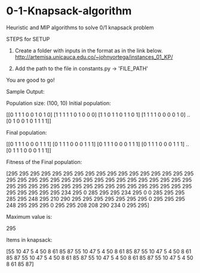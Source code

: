 # 0-1-Knapsack-algorithm
Heuristic and MIP algorithms to solve 0/1 knapsack problem

STEPS for SETUP
1. Create a folder with inputs in the format as in the link below.
http://artemisa.unicauca.edu.co/~johnyortega/instances_01_KP/

2. Add the path to the file in constants.py -> 'FILE_PATH'

You are good to go!

Sample Output:

Population size: (100, 10)
Initial population: 

[[0 1 1 1 0 0 1 0 1 0]
 [1 1 1 1 1 0 1 0 0 0]
 [1 1 0 1 1 0 1 1 0 1]
 [1 1 1 1 0 0 0 0 1 0]
 ..
 [0 1 0 0 1 0 1 1 1 1]]

Final population: 

[[0 1 1 1 0 0 0 1 1 1]
 [0 1 1 1 0 0 0 1 1 1]
 [0 1 1 1 0 0 0 1 1 1]
 [0 1 1 1 0 0 0 1 1 1]
 ..
 [0 1 1 1 0 0 0 1 1 1]]

Fitness of the Final population: 

[295 295 295 295 295 295 295 295 295 295 295 295 295 295 295 295 295 295
 295 295 295 295 295 295 295 295 295 295 295 295 295 295 295 295 295 295
 295 295 295 295 295 295 295 295 295 295 295 295 295 295 295 295 295 295
 295 295 234 295   0 285 295 295 234 295   0   0 285 295 295 285 295 248
 295 210 290 295 295 295 295 295 295 295   0 295 295 295 248 295 295 295
   0 295 295 208 208 290 234   0 295 295]

Maximum value is: 

295 

Items in knapsack: 

[55 10 47  5  4 50  8 61 85 87 55 10 47  5  4 50  8 61 85 87 55 10 47  5
  4 50  8 61 85 87 55 10 47  5  4 50  8 61 85 87 55 10 47  5  4 50  8 61
 85 87 55 10 47  5  4 50  8 61 85 87]

